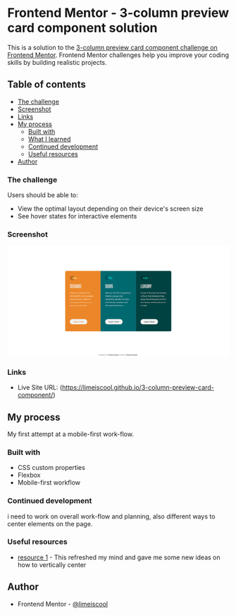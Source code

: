 # Frontend Mentor - 3-column preview card component solution

This is a solution to the [3-column preview card component challenge on Frontend Mentor](https://www.frontendmentor.io/challenges/3column-preview-card-component-pH92eAR2-). Frontend Mentor challenges help you improve your coding skills by building realistic projects. 

## Table of contents


  - [The challenge](#the-challenge)
  - [Screenshot](#screenshot)
  - [Links](#links)
- [My process](#my-process)
  - [Built with](#built-with)
  - [What I learned](#what-i-learned)
  - [Continued development](#continued-development)
  - [Useful resources](#useful-resources)
- [Author](#author)


### The challenge

Users should be able to:

- View the optimal layout depending on their device's screen size
- See hover states for interactive elements

### Screenshot

![](images/my-solution.png)


### Links

- Live Site URL: (https://limeiscool.github.io/3-column-preview-card-component/)

## My process
  My first attempt at a mobile-first work-flow.

### Built with
- CSS custom properties
- Flexbox
- Mobile-first workflow

### Continued development

i need to work on overall work-flow and planning, also different ways to center elements on the page.

### Useful resources

- [resource 1](https://www.youtube.com/watch?v=qJVVZYTYA9U&ab_channel=KevinPowell) - This refreshed my mind and gave me some new ideas on how to vertically center

## Author

- Frontend Mentor - [@limeiscool](https://www.frontendmentor.io/profile/limeiscool)

